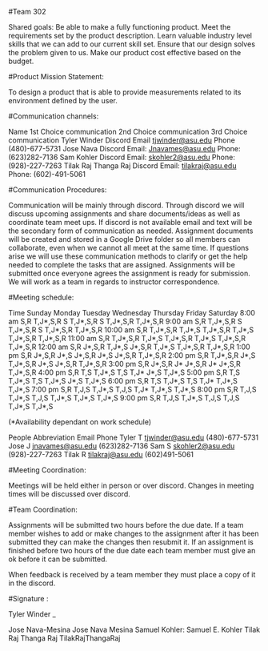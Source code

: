 #Team 302

Shared goals:
Be able to make a fully functioning product.
Meet the requirements set by the product description.
Learn valuable industry level skills that we can add to our current skill set. 
Ensure that our design solves the problem given to us.
Make our product cost effective based on the budget.

#Product Mission Statement:

To design a product that is able to provide measurements related to its environment defined by the user. 

#Communication channels:

Name
1st Choice communication
2nd Choice communication
3rd Choice communication
Tyler Winder
Discord 
Email tjwinder@asu.edu
Phone (480)-677-5731
Jose Nava
Discord
Email:
Jnavames@asu.edu
Phone:
(623)282-7136
Sam Kohler
Discord
Email:
skohler2@asu.edu
Phone:
(928)-227-7263
Tilak Raj Thanga Raj
Discord
Email:
tilakraj@asu.edu
Phone:
(602)-491-5061


#Communication Procedures:

Communication will be mainly through discord. Through discord we will discuss upcoming assignments and share documents/ideas as well as coordinate team meet ups. If discord is not available email and text will be the secondary form of communication as needed. Assignment documents will be created and stored in a Google Drive folder so all members can collaborate, even when we cannot all meet at the same time. If questions arise we will use these communication methods to clarify or get the help needed to complete the tasks that are assigned. Assignments will be submitted once everyone agrees the assignment is ready for submission.  We will work as a team in regards to instructor correspondence.  

#Meeting schedule:

Time 
Sunday 
Monday
Tuesday
Wednesday 
Thursday 
Friday
Saturday 
8:00 am
S,R
T,J*,S,R
S
T,J*,S,R
S
T,J*,S,R
T,J*,S,R
9:00 am
S,R
T,J*,S,R
S
T,J*,S,R
S
T,J*,S,R
T,J*,S,R
10:00 am
S,R
T,J*,S,R
T,J*,S
T,J*,S,R
T,J*,S
T,J*,S,R
T,J*,S,R
11:00 am
S,R
T,J*,S,R
T,J*,S
T,J*,S,R
T,J*,S
T,J*,S,R
T,J*,S,R
12:00 am
S,R
J*,S,R
T,J*,S
J*,S,R
T,J*,S
T,J*,S,R
T,J*,S,R
1:00 pm
S,R
J*,S,R
J*,S
J*,S,R
J*,S
J*,S,R
T,J*,S,R
2:00 pm
S,R
T,J*,S,R
J*,S
T,J*,S,R
J*,S
J*,S,R
T,J*,S,R
3:00 pm
S,R
J*,S,R
J*
J*,S,R
J*
J*,S,R
T,J*,S,R
4:00 pm
S,R
T,S
T,J*,S
T,S
T,J*
J*,S
T,J*,S
5:00 pm
S,R
T,S
T,J*,S
T,S
T,J*,S
J*,S
T,J*,S
6:00 pm
S,R
T,S
T,J*,S
T,S
T,J*
T,J*,S
T,J*,S
7:00 pm
S,R
T,J,S
T,J*,S
T,J,S
T,J*
T,J*,S
T,J*,S
8:00 pm
S,R
T,J,S
T,J*,S
T,J,S
T,J*,S
T,J*,S
T,J*,S
9:00 pm
S,R
T,J,S
T,J*,S
T,J,S
T,J,S
T,J*,S
T,J*,S

(*Availability dependant on work schedule)

People
Abbreviation 
Email
Phone
Tyler 
T
tjwinder@asu.edu
(480)-677-5731
Jose
J
jnavames@asu.edu
(623)282-7136
Sam
S
skohler2@asu.edu
(928)-227-7263
Tilak
R
tilakraj@asu.edu
(602)491-5061




#Meeting Coordination:

Meetings will be held either in person or over discord.
Changes in meeting times will be discussed over discord.

#Team Coordination:

Assignments will be submitted two hours before the due date. If a team member wishes to add or make changes to the assignment after it has been submitted they can make the changes then resubmit it. If an assignment is finished before two hours of the due date each team member must give an ok before it can be submitted.

When feedback is received by a team member they must place a copy of it in the discord.

#Signature :


Tyler Winder _


Jose Nava-Mesina Jose Nava Mesina
Samuel Kohler: Samuel E. Kohler
Tilak Raj Thanga Raj TilakRajThangaRaj
